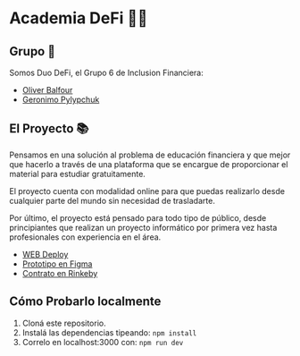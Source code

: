 # Academia DeFi 📝💸

## Grupo 🎇
Somos Duo DeFi, el Grupo 6 de Inclusion Financiera:
* [Oliver Balfour](https://github.com/Obalfour)
* [Geronimo Pylypchuk](https://github.com/gpylypchuk)
## El Proyecto 📚
Pensamos en una solución al problema de educación financiera y que mejor que hacerlo a través de una plataforma que se encargue de proporcionar el material para estudiar gratuitamente. 

El proyecto cuenta con modalidad online para que puedas realizarlo desde cualquier parte del mundo sin necesidad de trasladarte.

Por último, el proyecto está pensado para todo tipo de público, desde principiantes que realizan un proyecto informático por primera vez hasta profesionales con experiencia en el área.
* [WEB Deploy](https://academia-defi.vercel.app/)
* [Prototipo en Figma](https://www.figma.com/file/9MRDQcffbQ9Qjk7HM6yPvt/Academia-DeFi)
* [Contrato en Rinkeby](https://rinkeby.etherscan.io/address/0x0fD1532eaA49DF13e3bA09Ccfe02d085D068DE0C)
## Cómo Probarlo localmente
1. Cloná este repositorio.
2. Instalá las dependencias tipeando: `npm install`
3. Correlo en localhost:3000 con: `npm run dev`
